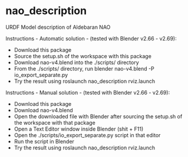 nao_description
===============

URDF Model description of Aldebaran NAO

Instructions - Automatic solution - (tested with Blender v2.66 - v2.69):
- Download this package
- Source the setup.sh of the workspace with this package
- Download nao-v4.blend into the ./scripts/ directory
- From the ./scripts/ directory, run blender nao-v4.blend -P io_export_separate.py 
- Try the result using roslaunch nao_description rviz.launch

Instructions - Manual solution - (tested with Blender v2.66 - v2.69):
- Download this package
- Download nao-v4.blend
- Open the downloaded file with Blender after sourcing the setup.sh of the workspace with that package
- Open a Text Editor window inside Blender (shit + F11)
- Open the ./scripts/io_export_separate.py script in that editor
- Run the script in Blender
- Try the result using roslaunch nao_description rviz.launch
